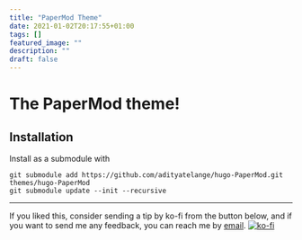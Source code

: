 ```yaml
---
title: "PaperMod Theme"
date: 2021-01-02T20:17:55+01:00
tags: []
featured_image: ""
description: ""
draft: false
---
```


# The PaperMod theme!
## Installation
Install as a submodule with

    git submodule add https://github.com/adityatelange/hugo-PaperMod.git themes/hugo-PaperMod
    git submodule update --init --recursive

---
If you liked this, consider sending a tip by ko-fi from the button below, and if you want to send me any feedback, you can reach me by [email](mailto:emailme@al3xis.slmail.me).
[![ko-fi](https://ko-fi.com/img/githubbutton_sm.svg)](https://ko-fi.com/V7V1CFV13)